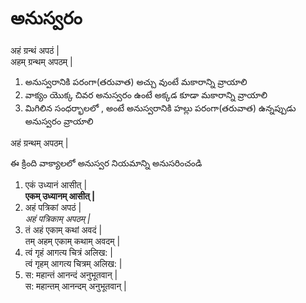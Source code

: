 
# అనుస్వరం 

अहं ग्रन्थं अपठं |  
अहम् ग्रन्थम् अपठम् |  
1. అనుస్వరానికి పరంగా(తరువాత) అచ్చు వుంటే మకారాన్ని వ్రాయాలి 
2. వాక్యం యొక్క చివర అనుస్వరం ఉంటే అక్కడ కూడా మకారాన్ని వ్రాయాలి 
3. మిగిలిన సంధర్భాలలో , అంటే అనుస్వరానికి హల్లు పరంగా(తరువాత) ఉన్నప్పుడు అనుస్వరం వ్రాయాలి

अहं ग्रन्थम् अपठम् |

ఈ క్రింది వాక్యాలలో అనుస్వర నియమాన్ని అనుసరించండి 
1. एकं उध्यानं आसीत् |  
**एकम् उध्यानम् आसीत् |**
2. अहं पत्रिकां अपठं |  
*अहं पत्रिकाम् अपठम् |*
3. तं अहं एकाम् कथां अवदं |  
तम् अहम् एकाम् कथाम् अवदम् |
4. त्वं गृहं आगत्य चित्रं अलिख: |  
त्वं गृहम् आगत्य चित्रम् अलिख: |
5. स: महान्तं आनन्दं अनुभूतवान् |  
स: महान्तम् आनन्दम् अनुभूतवान् |


